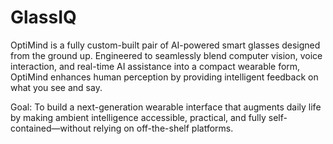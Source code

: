 # GlassIQ
OptiMind is a fully custom-built pair of AI-powered smart glasses designed from the ground up. Engineered to seamlessly blend computer vision, voice interaction, and real-time AI assistance into a compact wearable form, OptiMind enhances human perception by providing intelligent feedback on what you see and say.

Goal:
To build a next-generation wearable interface that augments daily life by making ambient intelligence accessible, practical, and fully self-contained—without relying on off-the-shelf platforms.
